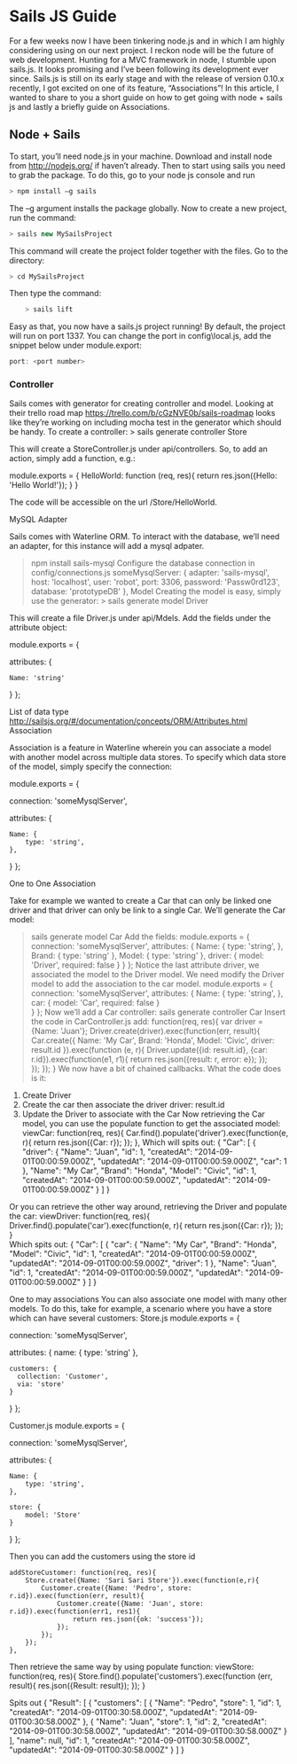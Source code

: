 # Sails JS Guide

For a few weeks now I have been tinkering node.js and in which I am highly considering using on our next project. I reckon node will be the future of web development. Hunting for a MVC framework in node, I stumble upon sails.js. It looks promising and I’ve been following its development ever since. 
Sails.js is still on its early stage and with the release of version 0.10.x recently, I got excited on one of its feature, “Associations”!
In this article, I wanted to share to you a short guide on how to get going with node + sails js and lastly a briefly guide on Associations.

## Node + Sails

To start, you’ll need node.js in your machine. Download and install node from http://nodejs.org/ if haven’t already. Then to start using sails you need to grab the package. To do this, go to your node js console and run

```javascript
> npm install –g sails
```

The –g argument installs the package globally. Now to create a new project, run the command:

```javascript
> sails new MySailsProject
```

This command will create the project folder together with the files. Go to the directory:

```javascript
> cd MySailsProject
```

Then type the command:
```javascript
	> sails lift
```	
Easy as that, you now have a sails.js project running! By default, the project will run on port 1337. You can change the port in config\local.js, add the snippet below under module.export:

```javascript
port: <port number>
```

### Controller
Sails comes with generator for creating controller and model. Looking at their trello road map https://trello.com/b/cGzNVE0b/sails-roadmap looks like they’re working on including mocha test in the generator which should be handy. To create a controller:
	> sails generate controller Store

This will create a StoreController.js under api/controllers. So, to add an action, simply add a function, e.g.:

module.exports = {
	HelloWorld: function (req, res){
		return res.json({Hello: 'Hello World!'});
	}
}

The code will be accessible on the url /Store/HelloWorld.

MySQL Adapter

Sails comes with Waterline ORM. To interact with the database, we’ll need an adapter, for this instance will add a mysql adpater.

> npm install sails-mysql
Configure the database connection in config/connections.js
  someMysqlServer: {
    adapter: 'sails-mysql',
    host: 'localhost',
    user: 'robot',
    port: 3306,
    password: 'Passw0rd123', 
    database: 'prototypeDB'
  },
Model
Creating the model is easy, simply use the generator:
	> sails generate model Driver 

This will create a file Driver.js under api/Mdels. Add the fields under the attribute object:

module.exports = {

  attributes: {

  	Name: 'string'

  }
};

List of data type http://sailsjs.org/#/documentation/concepts/ORM/Attributes.html
Association

Association is a feature in Waterline wherein you can associate a model with another model across multiple data stores. To specify which data store of the model, simply specify the connection:

module.exports = {

  connection: 'someMysqlServer',

  attributes: {

  	Name: {
  		type: 'string',
  	},

  }
};

One to One Association

Take for example we wanted to create a Car that can only be linked one driver and that driver can only be link to a single Car. We’ll generate the Car model:
> sails generate model Car
Add the fields:
module.exports = {
connection: 'someMysqlServer',
  attributes: {
  	Name: {
  		type: 'string',
  	},
  	Brand: {
  		type: 'string'
  	},
  	Model: {
  		type: 'string'
  	},
  	driver: {
  		model: 'Driver',
  		required: false
  	}
  }
};
Notice the last attribute driver, we associated the model to the Driver model. We need modify the Driver model to add the association to the car model.
module.exports = {
connection: 'someMysqlServer',
  attributes: {
  	Name: {
  		type: 'string',
  	},
  	car: {
  		model: 'Car',
  		required: false
  	}  	
  }
};
Now we’ll add a Car controller:
> sails generate controller Car
Insert the code in CarController.js
		add: function(req, res){
		var driver = {Name: 'Juan'};
		Driver.create(driver).exec(function(err, result){
			Car.create({
				Name: 'My Car',
				Brand: 'Honda',
				Model: 'Civic',
				driver: result.id
			}).exec(function (e, r){
				Driver.update({id: result.id}, {car: r.id}).exec(function(e1, r1){
					return res.json({result: r, error: e});	
				});				
			});
		});
	}
We now have a bit of chained callbacks. What the code does is it:
1.	Create Driver
2.	Create the car then associate the driver
driver: result.id
3.	Update the Driver to associate with the Car
Now retrieving the Car model, you can use the populate function to get the associated model:
	viewCar: function(req, res){
		Car.find().populate('driver').exec(function(e, r){
			return res.json({Car: r});
		});
	},
Which will spits out:
{
  "Car": [
    {
      "driver": {
        "Name": "Juan",
        "id": 1,
        "createdAt": "2014-09-01T00:00:59.000Z",
        "updatedAt": "2014-09-01T00:00:59.000Z",
        "car": 1
      },
      "Name": "My Car",
      "Brand": "Honda",
      "Model": "Civic",
      "id": 1,
      "createdAt": "2014-09-01T00:00:59.000Z",
      "updatedAt": "2014-09-01T00:00:59.000Z"
    }
  ]
}

Or you can retrieve the other way around, retrieving the Driver and populate the car:
	viewDriver: function(req, res){
		Driver.find().populate('car').exec(function(e, r){
			return res.json({Car: r});
		});
	}	
Which spits out:
{
  "Car": [
    {
      "car": {
        "Name": "My Car",
        "Brand": "Honda",
        "Model": "Civic",
        "id": 1,
        "createdAt": "2014-09-01T00:00:59.000Z",
        "updatedAt": "2014-09-01T00:00:59.000Z",
        "driver": 1
      },
      "Name": "Juan",
      "id": 1,
      "createdAt": "2014-09-01T00:00:59.000Z",
      "updatedAt": "2014-09-01T00:00:59.000Z"
    }
  ]
}

One to may associations
You can also associate one model with many other models. To do this, take for example, a scenario where you have a store which can have several customers:
Store.js
module.exports = {

  connection: 'someMysqlServer',

  attributes: {
  	name: {
  		type: 'string'
  	},

  	customers: {
      collection: 'Customer',
      via: 'store'
  	}
  }
};

Customer.js
module.exports = {

  connection: 'someMysqlServer',

  attributes: {

  	Name: {
  		type: 'string',
  	},

  	store: {
  		model: 'Store'
  	}

  }
};

Then you can add the customers using the store id

	addStoreCustomer: function(req, res){
		Store.create({Name: 'Sari Sari Store'}).exec(function(e,r){
			Customer.create({Name: 'Pedro', store: r.id}).exec(function(err, result){
				Customer.create({Name: 'Juan', store: r.id}).exec(function(err1, res1){
					return res.json({ok: 'success'});
				});
			});
		});
	},

Then retrieve the same way by using populate function:
	viewStore: function(req, res){
		Store.find().populate('customers').exec(function (err, result){
			res.json({Result: result});
		});
	}

Spits out 
{
  "Result": [
    {
      "customers": [
        {
          "Name": "Pedro",
          "store": 1,
          "id": 1,
          "createdAt": "2014-09-01T00:30:58.000Z",
          "updatedAt": "2014-09-01T00:30:58.000Z"
        },
        {
          "Name": "Juan",
          "store": 1,
          "id": 2,
          "createdAt": "2014-09-01T00:30:58.000Z",
          "updatedAt": "2014-09-01T00:30:58.000Z"
        }
      ],
      "name": null,
      "id": 1,
      "createdAt": "2014-09-01T00:30:58.000Z",
      "updatedAt": "2014-09-01T00:30:58.000Z"
    }
  ]
}

